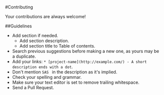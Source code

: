 #Contributing

Your contributions are always welcome!

##Guidelines
* Add section if needed.
	* Add section description.
	* Add section title to Table of contents.
* Search previous suggestions before making a new one, as yours may be a duplicate.
* Add your links: `* [project-name](http://example.com/) - A short description ends with a dot`.
* Don't mention `SAS ` in the description as it's implied.
* Check your spelling and grammar.
* Make sure your text editor is set to remove trailing whitespace.
* Send a Pull Request.